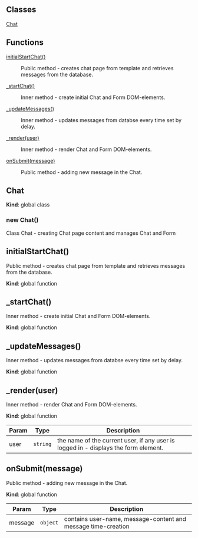 ## Classes

<dl>
<dt><a href="#Chat">Chat</a></dt>
<dd></dd>
</dl>

## Functions

<dl>
<dt><a href="#initialStartChat">initialStartChat()</a></dt>
<dd><p>Public method - creates chat page from template and retrieves messages from the database.</p>
</dd>
<dt><a href="#_startChat">_startChat()</a></dt>
<dd><p>Inner method - create initial Chat and Form DOM-elements.</p>
</dd>
<dt><a href="#_updateMessages">_updateMessages()</a></dt>
<dd><p>Inner method - updates messages from databse every time set by delay.</p>
</dd>
<dt><a href="#_render(user)">_render(user)</a></dt>
<dd><p>Inner method - render Chat and Form DOM-elements.</p>
</dd>
<dt><a href="#onSubmit(message)">onSubmit(message)</a></dt>
<dd><p>Public method - adding new message in the Chat.</p>
</dd>
</dl>

<a name="Chat"></a>

## Chat
**Kind**: global class
<a name="new_Chat_new"></a>

### new Chat()
Class Chat - creating Chat page content and manages Chat and Form

<a name="initialStartChat"></a>

## initialStartChat()
Public method - creates chat page from template and retrieves messages from the database.

**Kind**: global function
<a name="_startChat"></a>

## _startChat()
Inner method - create initial Chat and Form DOM-elements.

**Kind**: global function
<a name="_updateMessages"></a>

## _updateMessages()
Inner method - updates messages from databse every time set by delay.

**Kind**: global function
<a name="_render(user)"></a>

## _render(user)
Inner method - render Chat and Form DOM-elements.

**Kind**: global function

| Param | Type | Description |
| --- | --- | --- |
| user | <code>string</code> | the name of the current user, if any user is logged in - displays the form element. |

<a name="onSubmit(message)"></a>

## onSubmit(message)
Public method - adding new message in the Chat.

**Kind**: global function

| Param | Type | Description |
| --- | --- | --- |
| message | <code>object</code> | contains user-name, message-content and message time-creation |